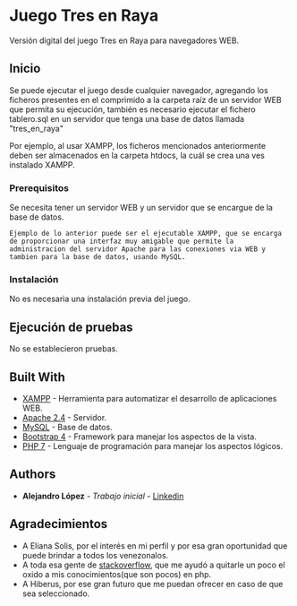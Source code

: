 # Juego Tres en Raya

Versión digital del juego Tres en Raya para navegadores WEB.

## Inicio

Se puede ejecutar el juego desde cualquier navegador, agregando los ficheros presentes en el comprimido a la carpeta raíz de un servidor WEB que permita su ejecución, también es necesario ejecutar el fichero tablero.sql en un servidor que tenga una base de datos llamada "tres_en_raya"

Por ejemplo, al usar XAMPP, los ficheros mencionados anteriormente deben ser almacenados en la carpeta
htdocs, la cuál se crea una ves instalado XAMPP.

### Prerequisitos

Se necesita tener un servidor WEB y un servidor que se encargue de la base de datos.

```
Ejemplo de lo anterior puede ser el ejecutable XAMPP, que se encarga de proporcionar una interfaz muy amigable que permite la administracion del servidor Apache para las conexiones via WEB y tambien para la base de datos, usando MySQL.
```

### Instalación

No es necesaria una instalación previa del juego.

## Ejecución de pruebas

No se establecieron pruebas.

## Built With

* [XAMPP](https://www.apachefriends.org/) - Herramienta para automatizar el desarrollo de aplicaciones WEB.
* [Apache 2.4](https://httpd.apache.org/) - Servidor.
* [MySQL](https://www.mysql.com/) - Base de datos.
* [Bootstrap 4](https://getbootstrap.com/) - Framework para manejar los aspectos de la vista.
* [PHP 7](http://php.net/) - Lenguaje de programación para manejar los aspectos lógicos.


## Authors

* **Alejandro López** - *Trabajo inicial* - [Linkedin](www.linkedin.com/in/alejlopezg)

## Agradecimientos

* A Eliana Solis, por el interés en mi perfil y por esa gran oportunidad que puede brindar a todos los venezonalos.
* A toda esa gente de [stackoverflow](https://stackoverflow.com/), que me ayudó a quitarle un poco el oxido a mis conocimientos(que son pocos) en php.
* A Hiberus, por ese gran futuro que me puedan ofrecer en caso de que sea seleccionado.
